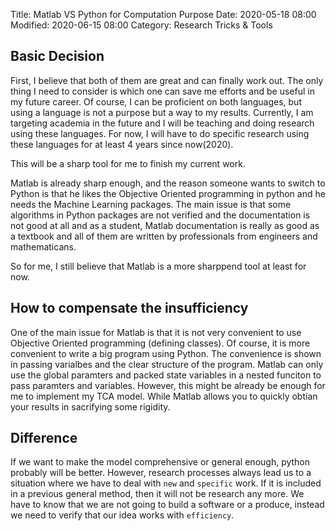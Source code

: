 Title: Matlab VS Python for Computation Purpose
Date: 2020-05-18 08:00
Modified: 2020-06-15 08:00
Category: Research Tricks & Tools


## Basic Decision

First, I believe that both of them are great and can finally work out. The only thing I need to consider is which one can save me efforts and be useful in my future career. Of course, I can be proficient on both languages, but using a language is not a purpose but a way to my results. Currently, I am targeting academia in the future and I will be teaching and doing research using these languages. For now, I will have to do specific research using these languages for at least 4 years since now(2020).  

This will be a sharp tool for me to finish my current work. 

Matlab is already sharp enough, and the reason someone wants to switch to Python is that he likes the Objective Oriented programming in python and he needs the Machine Learning packages. The main issue is that some algorithms in Python packages are not verified and the documentation is not good at all and as a student, Matlab documentation is really as good as a textbook and all of them are written by professionals from engineers and mathematicans. 

So for me, I still believe that Matlab is a more sharppend tool at least for now.

## How to compensate the insufficiency 

One of the main issue for Matlab is that it is not very convenient to use Objective Oriented programming (defining classes). Of course, it is more convenient to write a big program using Python. The convenience is shown in passing varialbes and the clear structure of the program. Matlab can only use the global paramters and packed state variables in a nested funciton to pass paramters and variables. However, this might be already be enough for me to implement my TCA model. While Matlab allows you to quickly obtian your results in sacrifying some rigidity. 

## Difference

If we want to make the model comprehensive or general enough, python probably will be better. However, research processes always lead us to a situation where we have to deal with `new` and `specific` work. If it is included in a previous general method, then it will not be research any more. We have to know that we are not going to build a software or a produce, instead we need to verify that our idea works with `efficiency`.
